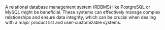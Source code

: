 A relational database management system (RDBMS) like PostgreSQL or MySQL might be beneficial. These systems can effectively manage complex relationships and ensure data integrity, which can be crucial when dealing with a major product list and user-customizable systems.